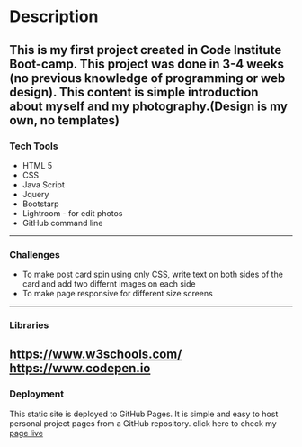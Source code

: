 # Description #
This is my first project created in Code Institute Boot-camp. This project was done in 3-4 weeks (no previous knowledge of programming or web design). This content is simple introduction about myself and my photography.(Design is my own, no templates)
---------------
### Tech Tools ###
* HTML 5
* CSS
* Java Script
* Jquery
* Bootstarp
* Lightroom - for edit photos
* GitHub command line
---------------
### Challenges ###
* To make post card spin using only CSS, write text on both sides of the card and add two differnt images on each side
* To make page responsive for different size screens
---------------
### Libraries ###
https://www.w3schools.com/
https://www.codepen.io
---------------
### Deployment ###
This static site is deployed to GitHub Pages. It is simple and easy to host personal project pages from a GitHub repository.
click here to check my [page live](https://ignasgri.github.io/myPage/)

